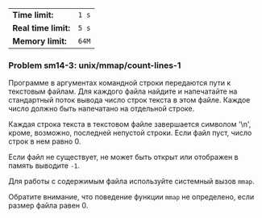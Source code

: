 |                      |       |
|----------------------|-------|
| **Time limit:**      | `1 s` |
| **Real time limit:** | `5 s` |
| **Memory limit:**    | `64M` |


### Problem sm14-3: unix/mmap/count-lines-1

Программе в аргументах командной строки передаются пути к
текстовым файлам. Для каждого файла найдите и напечатайте на
стандартный поток вывода число строк текста в этом файле. Каждое
число должно быть напечатано на отдельной строке.

Каждая строка текста в текстовом файле завершается символом '\n',
кроме, возможно, последней непустой строки. Если файл пуст, число
строк в нем равно 0.

Если файл не существует, не может быть открыт или отображен в
память выводите `-1`.

Для работы с содержимым файла используйте системный вызов `mmap`.

Обратите внимание, что поведение функции `mmap` не определено,
если размер файла равен 0.


